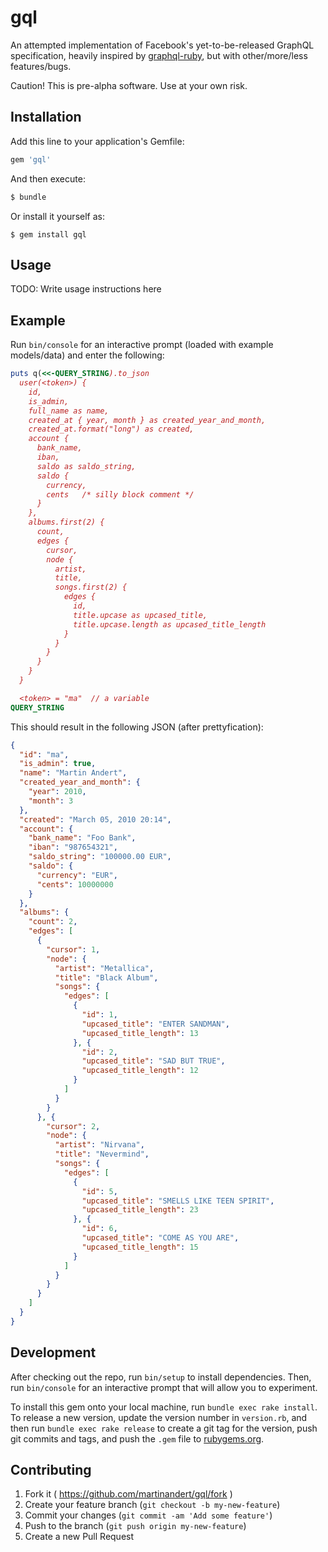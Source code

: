 # gql

An attempted implementation of Facebook's yet-to-be-released GraphQL specification, heavily inspired by [graphql-ruby](https://github.com/rmosolgo/graphql-ruby), but with other/more/less features/bugs.

Caution! This is pre-alpha software. Use at your own risk.


## Installation

Add this line to your application's Gemfile:

```ruby
gem 'gql'
```

And then execute:

```sh
$ bundle
```

Or install it yourself as:

```
$ gem install gql
```


## Usage

TODO: Write usage instructions here


## Example

Run `bin/console` for an interactive prompt (loaded with example models/data) and enter the following:

```ruby
puts q(<<-QUERY_STRING).to_json
  user(<token>) {
    id,
    is_admin,
    full_name as name,
    created_at { year, month } as created_year_and_month,
    created_at.format("long") as created,
    account {
      bank_name,
      iban,
      saldo as saldo_string,
      saldo {
        currency,
        cents   /* silly block comment */
      }
    },
    albums.first(2) {
      count,
      edges {
        cursor,
        node {
          artist,
          title,
          songs.first(2) {
            edges {
              id,
              title.upcase as upcased_title,
              title.upcase.length as upcased_title_length
            }
          }
        }
      }
    }
  }

  <token> = "ma"  // a variable
QUERY_STRING
```

This should result in the following JSON (after prettyfication):

```json
{
  "id": "ma",
  "is_admin": true,
  "name": "Martin Andert",
  "created_year_and_month": {
    "year": 2010,
    "month": 3
  },
  "created": "March 05, 2010 20:14",
  "account": {
    "bank_name": "Foo Bank",
    "iban": "987654321",
    "saldo_string": "100000.00 EUR",
    "saldo": {
      "currency": "EUR",
      "cents": 10000000
    }
  },
  "albums": {
    "count": 2,
    "edges": [
      {
        "cursor": 1,
        "node": {
          "artist": "Metallica",
          "title": "Black Album",
          "songs": {
            "edges": [
              {
                "id": 1,
                "upcased_title": "ENTER SANDMAN",
                "upcased_title_length": 13
              }, {
                "id": 2,
                "upcased_title": "SAD BUT TRUE",
                "upcased_title_length": 12
              }
            ]
          }
        }
      }, {
        "cursor": 2,
        "node": {
          "artist": "Nirvana",
          "title": "Nevermind",
          "songs": {
            "edges": [
              {
                "id": 5,
                "upcased_title": "SMELLS LIKE TEEN SPIRIT",
                "upcased_title_length": 23
              }, {
                "id": 6,
                "upcased_title": "COME AS YOU ARE",
                "upcased_title_length": 15
              }
            ]
          }
        }
      }
    ]
  }
}
```


## Development

After checking out the repo, run `bin/setup` to install dependencies. Then, run `bin/console` for an interactive prompt that will allow you to experiment.

To install this gem onto your local machine, run `bundle exec rake install`. To release a new version, update the version number in `version.rb`, and then run `bundle exec rake release` to create a git tag for the version, push git commits and tags, and push the `.gem` file to [rubygems.org](https://rubygems.org).


## Contributing

1. Fork it ( https://github.com/martinandert/gql/fork )
2. Create your feature branch (`git checkout -b my-new-feature`)
3. Commit your changes (`git commit -am 'Add some feature'`)
4. Push to the branch (`git push origin my-new-feature`)
5. Create a new Pull Request

